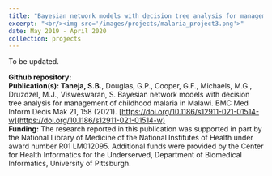 ```yaml
---
title: "Bayesian network models with decision tree analysis for management of childhood malaria in Malawi"
excerpt: "<br/><img src='/images/projects/malaria_project3.png'>"
date: May 2019 - April 2020
collection: projects
---
```


To be updated.

**Github repository:**
<br/>**Publication(s): Taneja, S.B.**, Douglas, G.P., Cooper, G.F., Michaels, M.G., Druzdzel, M.J., Visweswaran, S. Bayesian network models with decision tree analysis for management of childhood malaria in Malawi. BMC Med Inform Decis Mak 21, 158 (2021). [https://doi.org/10.1186/s12911-021-01514-w](https://doi.org/10.1186/s12911-021-01514-w)
<br/>**Funding:** The research reported in this publication was supported in part by the National Library of Medicine of the National Institutes of Health under award number R01 LM012095. Additional funds were provided by the Center for Health Informatics for the Underserved, Department of Biomedical Informatics, University of Pittsburgh.
